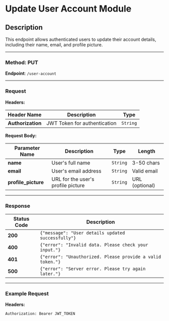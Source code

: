 # Update User Account Module

## Description
This endpoint allows authenticated users to update their account details, including their name, email, and profile picture.

---

### Method: **PUT**

**Endpoint**: `/user-account`

---

### Request

**Headers:**

| Header Name    | Description                   | Type     |
|----------------|-------------------------------|----------|
| **Authorization** | JWT Token for authentication | `String` |

**Request Body:**

| Parameter Name  | Description                          | Type     | Length      |
|-----------------|--------------------------------------|----------|-------------|
| **name**        | User's full name                     | `String` | 3-50 chars  |
| **email**       | User's email address                 | `String` | Valid email |
| **profile_picture** | URL for the user's profile picture | `String` | URL (optional) |

---

### Response

| Status Code | Description                                            |
|-------------|--------------------------------------------------------|
| **200**     | `{"message": "User details updated successfully"}`     |
| **400**     | `{"error": "Invalid data. Please check your input."}`  |
| **401**     | `{"error": "Unauthorized. Please provide a valid token."}` |
| **500**     | `{"error": "Server error. Please try again later."}`    |

---

### Example Request

**Headers:**

```http
Authorization: Bearer JWT_TOKEN
